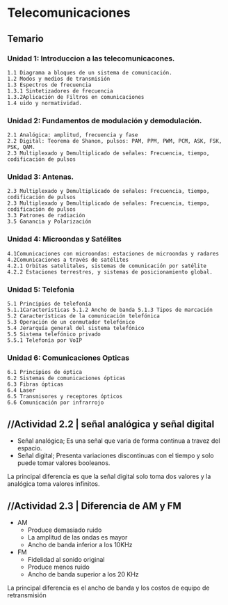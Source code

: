 # Telecomunicaciones
## Temario 

### Unidad 1: Introduccion a las telecomunicacones.

    1.1 Diagrama a bloques de un sistema de comunicación.
    1.2 Modos y medios de transmisión
    1.3 Espectros de frecuencia
    1.3.1 Sintetizadores de frecuencia
    1.3.2Aplicación de Filtros en comunicaciones
    1.4 uido y normatividad.

### Unidad 2: Fundamentos de modulación y demodulación.

    2.1 Analógica: amplitud, frecuencia y fase
    2.2 Digital: Teorema de Shanon, pulsos: PAM, PPM, PWM, PCM, ASK, FSK, PSK, QAM.
    2.3 Multiplexado y Demultiplicado de señales: Frecuencia, tiempo, codificación de pulsos

### Unidad 3: Antenas.

    2.3 Multiplexado y Demultiplicado de señales: Frecuencia, tiempo, codificación de pulsos
    2.3 Multiplexado y Demultiplicado de señales: Frecuencia, tiempo, codificación de pulsos
    3.3 Patrones de radiación
    3.5 Ganancia y Polarización

### Unidad 4: Microondas y Satélites

    4.1Comunicaciones con microondas: estaciones de microondas y radares
    4.2Comunicaciones a través de satélites
    4.2.1 Orbitas satelitales, sistemas de comunicación por satélite
    4.2.2 Estaciones terrestres, y sistemas de posicionamiento global.

### Unidad 5: Telefonia

    5.1 Principios de telefonía
    5.1.1Características 5.1.2 Ancho de banda 5.1.3 Tipos de marcación
    5.2 Características de la comunicación telefónica
    5.3 Operación de un conmutador telefónico
    5.4 Jerarquía general del sistema telefónico
    5.5 Sistema telefónico privado
    5.5.1 Telefonía por VoIP

### Unidad 6: Comunicaciones Opticas

    6.1 Principios de óptica
    6.2 Sistemas de comunicaciones ópticas
    6.3 Fibras ópticas
    6.4 Laser
    6.5 Transmisores y receptores ópticos
    6.6 Comunicación por infrarrojo


## //Actividad 2.2 | señal analógica y señal digital 
* Señal analógica; Es una señal que varia de forma continua a travez del espacio.
* Señal digital; Presenta variaciones discontinuas con el tiempo y solo puede tomar valores booleanos.

La principal diferencia es que la señal digital solo toma dos valores y la analógica toma valores infinitos.


## //Actividad 2.3 | Diferencia de AM y FM
* AM
  * Produce demasiado ruido
  * La amplitud de las ondas es mayor
  * Ancho de banda inferior a los 10KHz
* FM
  * Fidelidad al sonido original
  * Produce menos ruido
  * Ancho de banda superior a los 20 KHz

La principal diferencia es el ancho de banda y los costos de equipo de retransmisión
